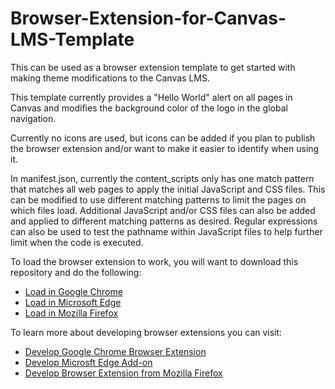 # Browser-Extension-for-Canvas-LMS-Template

This can be used as a browser extension template to get started with making theme modifications to the Canvas LMS.

This template currently provides a "Hello World" alert on all pages in Canvas and modifies the background color of the logo in the global navigation.

Currently no icons are used, but icons can be added if you plan to publish the browser extension and/or want to make it easier to identify when using it.

In manifest.json, currently the content_scripts only has one match pattern that matches all web pages to apply the initial JavaScript and CSS files. This can be modified to use different matching patterns to limit the pages on which files load. Additional JavaScript and/or CSS files can also be added and applied to different matching patterns as desired. Regular expressions can also be used to test the pathname within JavaScript files to help further limit when the code is executed.

To load the browser extension to work, you will want to download this repository and do the following:

- [Load in Google Chrome](https://developer.chrome.com/docs/extensions/get-started/tutorial/hello-world#load-unpacked)
- [Load in Microsoft Edge](https://learn.microsoft.com/en-us/microsoft-edge/extensions-chromium/getting-started/extension-sideloading)
- [Load in Mozilla Firefox](https://extensionworkshop.com/documentation/develop/temporary-installation-in-firefox/)

To learn more about developing browser extensions you can visit:

- [Develop Google Chrome Browser Extension](https://developer.chrome.com/docs/extensions/get-started)
- [Develop Microsft Edge Add-on](https://learn.microsoft.com/en-us/microsoft-edge/extensions-chromium/getting-started/part1-simple-extension?tabs=v3)
- [Develop Browser Extension from Mozilla Firefox](https://developer.mozilla.org/en-US/docs/Mozilla/Add-ons/WebExtensions/Your_first_WebExtension)
